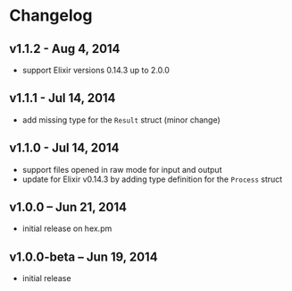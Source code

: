 Changelog
=========

## v1.1.2 - Aug 4, 2014

  * support Elixir versions 0.14.3 up to 2.0.0


## v1.1.1 - Jul 14, 2014

  * add missing type for the `Result` struct (minor change)


## v1.1.0 - Jul 14, 2014

  * support files opened in raw mode for input and output
  * update for Elixir v0.14.3 by adding type definition for the `Process`
    struct


## v1.0.0 – Jun 21, 2014

  * initial release on hex.pm


## v1.0.0-beta – Jun 19, 2014

  * initial release
